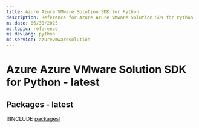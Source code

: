 ```yaml
---
title: Azure Azure VMware Solution SDK for Python
description: Reference for Azure Azure VMware Solution SDK for Python
ms.date: 06/30/2025
ms.topic: reference
ms.devlang: python
ms.service: azurevmwaresolution
---
```

# Azure Azure VMware Solution SDK for Python - latest
## Packages - latest
[!INCLUDE [packages](azure-vmware-solution-index.md)]
